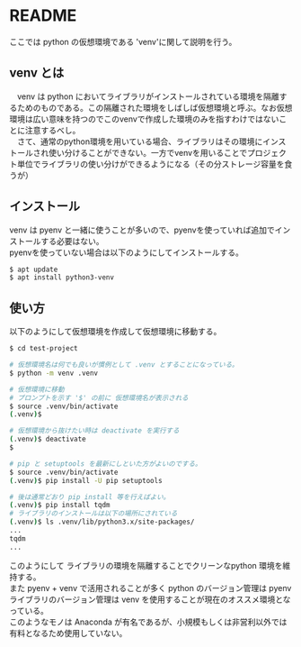 # README

ここでは python の仮想環境である 'venv'に関して説明を行う。  

## venv とは

　venv は python においてライブラリがインストールされている環境を隔離するためのものである。この隔離された環境をしばしば仮想環境と呼ぶ。なお仮想環境は広い意味を持つのでこのvenvで作成した環境のみを指すわけではないことに注意するべし。  
　さて、通常のpython環境を用いている場合、ライブラリはその環境にインストールされ使い分けることができない。一方でvenvを用いることでプロジェクト単位でライブラリの使い分けができるようになる（その分ストレージ容量を食うが）  

## インストール

venv は pyenv と一緒に使うことが多いので、pyenvを使っていれば追加でインストールする必要はない。  
pyenvを使っていない場合は以下のようにしてインストールする。
```bash
$ apt update
$ apt install python3-venv
```

## 使い方

以下のようにして仮想環境を作成して仮想環境に移動する。  
```bash
$ cd test-project

# 仮想環境名は何でも良いが慣例として .venv とすることになっている。
$ python -m venv .venv

# 仮想環境に移動
# プロンプトを示す '$' の前に 仮想環境名が表示される
$ source .venv/bin/activate
(.venv)$

# 仮想環境から抜けたい時は deactivate を実行する
(.venv)$ deactivate
$

# pip と setuptools を最新にしといた方がよいのでする。
$ source .venv/bin/activate
(.venv)$ pip install -U pip setuptools

# 後は通常どおり pip install 等を行えばよい。
(.venv)$ pip install tqdm
# ライブラリのインストールは以下の場所にされている
(.venv)$ ls .venv/lib/python3.x/site-packages/
...
tqdm
...
```

このようにして ライブラリの環境を隔離することでクリーンなpython 環境を維持する。  
また pyenv + venv で活用されることが多く python のバージョン管理は pyenv ライブラリのバージョン管理は venv を使用することが現在のオススメ環境となっている。  
このようなモノは Anaconda が有名であるが、小規模もしくは非営利以外では有料となるため使用していない。  
